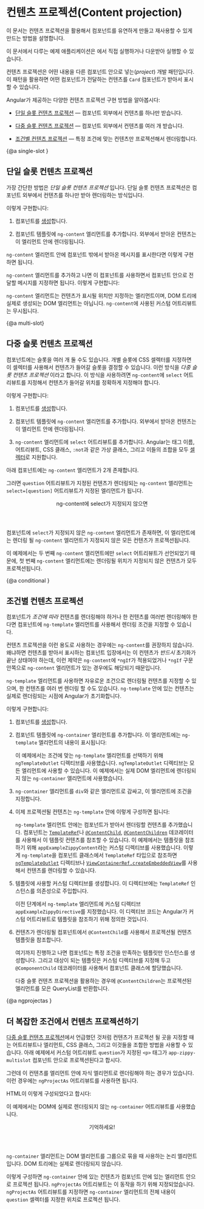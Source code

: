 <!--
# Content projection
-->
# 컨텐츠 프로젝션(Content projection)

<!--
This topic describes how to use content projection to create flexible, reusable components.

<div class="alert is-helpful">

To view or download the example code used in this topic, see the <live-example></live-example>.

</div>

Content projection is a pattern in which you insert, or *project*, the content you want to use inside another component. For example, you could have a `Card` component that accepts content provided by another component.

The following sections describe common implementations of content projection in Angular, including:

* [Single-slot content projection](#single-slot). With this type of content projection, a component accepts content from a single source.
* [Multi-slot content projection](#multi-slot). In this scenario, a component accepts content from multiple sources.
* [Conditional content projection](#conditional). Components that use conditional content projection render content only when specific conditions are met.
-->
이 문서는 컨텐츠 프로젝션을 활용해서 컴포넌트를 유연하게 만들고 재사용할 수 있게 만드는 방법을 설명합니다.

<div class="alert is-helpful">

이 문서에서 다루는 예제 애플리케이션은 <live-example></live-example>에서 직접 실행하거나 다운받아 실행할 수 있습니다.

</div>

컨텐츠 프로젝션은 어떤 내용을 다른 컴포넌트 안으로 넣는(*project*) 개발 패턴입니다.
이 패턴을 활용하면 어떤 컴포넌트가 전달하는 컨텐츠를 `Card` 컴포넌트가 받아서 표시할 수 있습니다.

Angular가 제공하는 다양한 컨텐츠 프로젝션 구현 방법을 알아봅시다:

* [단일 슬롯 컨텐츠 프로젝션](#single-slot) &mdash; 컴포넌트 외부에서 컨텐츠를 하나만 받습니다.

* [다중 슬롯 컨텐츠 프로젝션](#multi-slot) &mdash; 컴포넌트 외부에서 컨텐츠를 여러 개 받습니다.

* [조건별 컨텐츠 프로젝션](#conditional) &mdash; 특정 조건에 맞는 컨텐츠만 프로젝션해서 렌더링합니다.


{@a single-slot }
<!--
## Single-slot content projection
-->
## 단일 슬롯 컨텐츠 프로젝션

<!--
The most basic form of content projection is *single-slot content projection*. Single-slot content projection refers to creating a component into which you can project one component.

To create a component that uses single-slot content projection:

1. [Create](guide/component-overview) a component.

1. In the template for your component, add an `ng-content` element where you want the projected content to appear.

For example, the following component uses an `ng-content` element to display a message.

<code-example path="content-projection/src/app/zippy-basic/zippy-basic.component.ts" header="content-projection/src/app/zippy-basic/zippy-basic.component.ts"></code-example>

With the `ng-content` element in place, users of this component can now project their own message into the component. For example:

<code-example path="content-projection/src/app/app.component.html" header="content-projection/src/app/app.component.html"
region="single-slot"></code-example>

<div class="alert is-helpful">

The `ng-content` element is a placeholder that does not create a real DOM element. Custom attributes applied to `ng-content` are ignored.

</div>
-->
가장 간단한 방법은 *단일 슬롯 컨텐츠 프로젝션* 입니다.
단일 슬롯 컨텐츠 프로젝션은 컴포넌트 외부에서 컨텐츠를 하나만 받아 렌더링하는 방식입니다.

이렇게 구현합니다:

1. 컴포넌트를 [생성](guide/component-overview)합니다.

1. 컴포넌트 템플릿에 `ng-content` 엘리먼트를 추가합니다. 외부에서 받아온 컨텐츠는 이 엘리먼트 안에 렌더링됩니다.

`ng-content` 엘리먼트 안에 컴포넌트 밖에서 받아온 메시지를 표시한다면 이렇게 구현하면 됩니다.

<code-example path="content-projection/src/app/zippy-basic/zippy-basic.component.ts" header="content-projection/src/app/zippy-basic/zippy-basic.component.ts"></code-example>

`ng-content` 엘리먼트를 추가하고 나면 이 컴포넌트를 사용하면서 컴포넌트 안으로 전달할 메시지를 지정하면 됩니다.
이렇게 구현합니다:

<code-example path="content-projection/src/app/app.component.html" header="content-projection/src/app/app.component.html"
region="single-slot"></code-example>

<div class="alert is-helpful">

`ng-content` 엘리먼트는 컨텐츠가 표시될 위치만 지정하는 엘리먼트이며, DOM 트리에 실제로 생성되는 DOM 엘리먼트는 아닙니다.
`ng-content`에 사용된 커스텀 어트리뷰트는 무시됩니다.

</div>


{@a multi-slot}
<!--
## Multi-slot content projection
-->
## 다중 슬롯 컨텐츠 프로젝션

<!--
A component can have multiple slots. Each slot can specify a CSS selector that determines which content goes into that slot. This pattern is referred to as *multi-slot content projection*. With this pattern, you must specify where you want the projected content to appear. You accomplish this task by using the `select` attribute of `ng-content`.

To create a component that uses multi-slot content projection:

1. [Create](guide/component-overview) a component.

1. In the template for your component, add an `ng-content` element where you want the projected content to appear.

1. Add a `select` attribute to the `ng-content` elements. Angular supports [selectors](https://developer.mozilla.org/en-US/docs/Web/CSS/CSS_Selectors) for any combination of tag name, attribute, CSS class, and the `:not` pseudo-class.

 For example, the following component uses two  `ng-content` elements.

 <code-example path="content-projection/src/app/zippy-multislot/zippy-multislot.component.ts" header="content-projection/src/app/zippy-multislot/zippy-multislot.component.ts"></code-example>

Content that uses the `question` attribute is projected into the `ng-content` element with the `select=[question]` attribute.

<code-example path="content-projection/src/app/app.component.html" header="content-projection/src/app/app.component.html"
region="multi-slot"></code-example>

<div class="callout is-helpful">

<header>ng-content without a select attribute</header>

If your component includes an `ng-content` element without a `select` attribute, that instance receives all projected components that do not match any of the other `ng-content` elements.

In the preceding example, only the second `ng-content` element defines a `select` attribute. As a result, the first `ng-content` element receives any other content projected into the component.

</div>
-->
컴포넌트에는 슬롯을 여러 개 둘 수도 있습니다.
개별 슬롯에 CSS 셀렉터를 지정하면 이 셀렉터를 사용해서 컨텐츠가 들어갈 슬롯을 결정할 수 있습니다.
이런 방식을 *다중 슬롯 컨텐츠 프로젝션* 이라고 합니다.
이 방식을 사용하려면 `ng-content`에 `select` 어트리뷰트를 지정해서 컨텐츠가 들어갈 위치를 정확하게 지정해야 합니다.

이렇게 구현합니다:

1. 컴포넌트를 [생성](guide/component-overview)합니다.

1. 컴포넌트 템플릿에 `ng-content` 엘리먼트를 추가합니다. 외부에서 받아온 컨텐츠는 이 엘리먼트 안에 렌더링됩니다.

1. `ng-content` 엘리먼트에 `select` 어트리뷰트를 추가합니다. Angular는 태그 이름, 어트리뷰트, CSS 클래스, `:not`과 같은 가상 클래스, 그리고 이들의 조합을 모두 [셀렉터](https://developer.mozilla.org/en-US/docs/Web/CSS/CSS_Selectors)로 지원합니다.

 아래 컴포넌트에는 `ng-content` 엘리먼트가 2개 존재합니다.

 <code-example path="content-projection/src/app/zippy-multislot/zippy-multislot.component.ts" header="content-projection/src/app/zippy-multislot/zippy-multislot.component.ts"></code-example>

그러면 `question` 어트리뷰트가 지정된 컨텐츠가 렌더링되는 `ng-content` 엘리먼트는 `select=[question]` 어트리뷰트가 지정된 엘리먼트가 됩니다.

<code-example path="content-projection/src/app/app.component.html" header="content-projection/src/app/app.component.html"
region="multi-slot"></code-example>

<div class="callout is-helpful">

<header>ng-content에 select가 지정되지 않으면</header>

컴포넌트에 `select`가 지정되지 않은 `ng-content` 엘리먼트가 존재하면, 이 엘리먼트에는 렌더링 될 `ng-content` 엘리먼트가 지정되지 않은 모든 컨텐츠가 프로젝션됩니다.

이 예제에서는 두 번째 `ng-content` 엘리먼트에만 `select` 어트리뷰트가 선언되었기 때문에, 첫 번째 `ng-content` 엘리먼트에는 렌더링될 위치가 지정되지 않은 컨텐츠가 모두 프로젝션됩니다.

</div>


{@a conditional }

<!--
## Conditional content projection
-->
## 조건별 컨텐츠 프로젝션

<!--
If your component needs to _conditionally_ render content, or render content multiple times, you should configure that component to accept an `ng-template` element that contains the content you want to conditionally render.

Using an `ng-content` element in these cases is not recommended, because when the consumer of a component supplies the content, that content is _always_ initialized, even if the component does not define an `ng-content` element or if that `ng-content` element is inside of an `ngIf` statement.

With an `ng-template` element, you can have your component explicitly render content based on any condition you want, as many times as you want. Angular will not initialize the content of an `ng-template` element until that element is explicitly rendered.

The following steps demonstrate a typical implementation of conditional content projection using `ng-template`.

1. [Create](guide/component-overview) a component.

1. In the component that accepts an `ng-template` element, use an `ng-container` element to render that template, such as:

   <code-example path="content-projection/src/app/example-zippy.template.html" header="content-projection/src/app/example-zippy.template.html" region="ng-container">
   </code-example>

   This example uses the `ngTemplateOutlet` directive to render a given `ng-template` element, which you will define in a later step. You can apply an `ngTemplateOutlet` directive to any type of element. This example assigns the directive to an `ng-container` element because the component does not need to render a real DOM element.

1. Wrap the `ng-container` element in another element, such as a `div` element, and apply your conditional logic.

      <code-example path="content-projection/src/app/example-zippy.template.html"  header="content-projection/src/app/example-zippy.template.html" region="ngif">
      </code-example>

1. In the template where you want to project content, wrap the projected content in an `ng-template` element, such as:

      <code-example path="content-projection/src/app/app.component.html" region="ng-template">
      </code-example>

   The `ng-template` element defines a block of content that a component can render based on its own logic. A component can get a reference to this template content, or [`TemplateRef`](/api/core/TemplateRef), by using either the [`@ContentChild`](/api/core/ContentChild) or [`@ContentChildren`](/api/core/ContentChildren) decorators. The preceding example creates a custom directive, `appExampleZippyContent`, as an API to mark the `ng-template` for the component's content. With the `TemplateRef`, the component can render the referenced content by using either the [`ngTemplateOutlet`](/api/common/NgTemplateOutlet) directive, or with [`ViewContainerRef.createEmbeddedView`](/api/core/ViewContainerRef#createembeddedview).

1. Create a directive with a selector that matches the custom attribute for your template. In this directive, inject a TemplateRef instance.

   <code-example path="content-projection/src/app/app.component.ts" header="content-projection/src/app/app.component.ts" region="zippycontentdirective">
   </code-example>

   In the previous step, you added an `ng-template` element with a custom attribute, `appExampleZippyDirective`. This code provides the logic that Angular will use when it encounters that custom attribute. In this case, that logic instructs Angular to instantiate a template reference.

1. In the component you want to project content into, use `@ContentChild` to get the template of the projected content.

   <code-example path="content-projection/src/app/app.component.ts" header="content-projection/src/app/app.component.ts" region="contentchild">
   </code-example>

   Prior to this step, your application has a component that instantiates a template when certain conditions are met. You've also created a directive that provides a reference to that template. In this last step, the `@ContentChild` decorator instructs Angular to instantiate the template in the designated component.

   <div class="alert is-helpful">

   In the case of multi-slot content projection, you can use `@ContentChildren` to get a QueryList of projected elements.

   </div>
-->
컴포넌트가 _조건에 따라_ 컨텐츠를 렌더링해야 하거나 한 컨텐츠를 여러번 렌더링해야 한다면 컴포넌트에 `ng-template` 엘리먼트를 사용해서 렌더링 조건을 지정할 수 있습니다.

컨텐츠 프로젝션을 이런 용도로 사용하는 경우에는 `ng-content`를 권장하지 않습니다.
왜냐하면 컨텐츠를 받아서 표시하는 컴포넌트 입장에서는 이 컨텐츠가 _반드시_ 초기화가 끝난 상태여야 하는데, 이런 제약은 `ng-content`에 `*ngIf`가 적용되었거나 `*ngIf` 구문 안쪽으로 `ng-content` 엘리먼트가 있는 경우에도 해당되기 때문입니다.

`ng-template` 엘리먼트를 사용하면 자유로운 조건으로 렌더링될 컨텐츠를 지정할 수 있으며, 한 컨텐츠를 여러 번 렌더링 할 수도 있습니다.
`ng-template` 안에 있는 컨텐츠는 실제로 렌더링되는 시점에 Angular가 초기화합니다.

이렇게 구현합니다:

1. 컴포넌트를 [생성](guide/component-overview)합니다.

1. 컴포넌트 템플릿에 `ng-container` 엘리먼트를 추가합니다. 이 엘리먼트에는 `ng-template` 엘리먼트의 내용이 표시됩니다:

   <code-example path="content-projection/src/app/example-zippy.template.html" header="content-projection/src/app/example-zippy.template.html" region="ng-container">
   </code-example>

   이 예제에서는 조건에 맞는 `ng-template` 엘리먼트를 선택하기 위해 `ngTemplateOutlet` 디렉티브를 사용했습니다.
   `ngTemplateOutlet` 디렉티브는 모든 엘리먼트에 사용할 수 있습니다.
   이 예제에서는 실제 DOM 엘리먼트에 렌더링되지 않는 `ng-container` 엘리먼트에 사용했습니다.

1. `ng-container` 엘리먼트를 `div`와 같은 엘리먼트로 감싸고, 이 엘리먼트에 조건을 지정합니다.

      <code-example path="content-projection/src/app/example-zippy.template.html"  header="content-projection/src/app/example-zippy.template.html" region="ngif">
      </code-example>

1. 이제 프로젝션될 컨텐츠는 `ng-template` 안에 이렇게 구성하면 됩니다:

      <code-example path="content-projection/src/app/app.component.html" region="ng-template">
      </code-example>

   `ng-template` 엘리먼트 안에는 컴포넌트가 받아서 렌더링할 컨텐츠를 추가했습니다.
   컴포넌트는 [`TemplateRef`](/api/core/TemplateRef)나 [`@ContentChild`](/api/core/ContentChild), [`@ContentChildren`](/api/core/ContentChildren) 데코레이터를 사용해서 이 템플릿 컨텐츠를 참조할 수 있습니다.
   이 예제에서는 템플릿을 참조하기 위해 `appExampleZippyContent`라는 커스텀 디렉티브를 사용했습니다.
   이렇게 `ng-template`을 컴포넌트 클래스에서 `TemplateRef` 타입으로 참조하면 [`ngTemplateOutlet`](/api/common/NgTemplateOutlet) 디렉티브나 [`ViewContainerRef.createEmbeddedView`](/api/core/ViewContainerRef#createembeddedview)를 사용해서 컨텐츠를 렌더링할 수 있습니다.

1. 템플릿에 사용할 커스텀 디렉티브를 생성합니다. 이 디렉티브에는 `TemplateRef` 인스턴스를 의존성으로 주입합니다.

   <code-example path="content-projection/src/app/app.component.ts" header="content-projection/src/app/app.component.ts" region="zippycontentdirective">
   </code-example>

   이전 단계에서 `ng-template` 엘리먼트에 커스텀 디렉티브 `appExampleZippyDirective`를 지정했습니다.
   이 디렉티브 코드는 Angular가 커스텀 어트리뷰트로 템플릿을 참조하기 위해 정의한 것입니다.

1. 컨텐츠가 렌더링될 컴포넌트에서 `@ContentChild`를 사용해서 프로젝션될 컨텐츠 템플릿을 참조합니다.

   <code-example path="content-projection/src/app/app.component.ts" header="content-projection/src/app/app.component.ts" region="contentchild">
   </code-example>

   여기까지 진행하고 나면 컴포넌트는 특정 조건을 만족하는 템플릿만 인스턴스를 생성합니다.
   그리고 대상이 되는 템플릿은 커스텀 디렉티브를 지정해 두고 `@ComponentChild` 데코레이터를 사용해서 컴포넌트 클래스에 할당했습니다.

   <div class="alert is-helpful">

   다중 슬롯 컨텐츠 프로젝션을 활용하는 경우에 `@ContentChildren`는 프로젝션된 엘리먼트를 모은 QueryList를 반환합니다.

   </div>


{@a ngprojectas }
<!--
## Projecting content in more complex environments
-->
## 더 복잡한 조건에서 컨텐츠 프로젝션하기

<!--
As described in [Multi-slot Content Projection](#multi-slot), you typically use either an attribute, element, CSS Class, or some combination of all three to identify where to project your content. For example, in the following HTML template, a paragraph tag uses a custom attribute, `question`, to project content into the `app-zippy-multislot` component.

<code-example path="content-projection/src/app/app.component.html" header="content-projection/src/app/app.component.html"
region="multi-slot"></code-example>

In some cases, you might want to project content as a different element. For example, the content you want to project might be a child of another
element. You can accomplish this by using the `ngProjectAs` attribute.

For instance, consider the following HTML snippet:

<code-example path="content-projection/src/app/app.component.html" header="content-projection/src/app/app.component.html" region="ngprojectas">
</code-example>

This example uses an `ng-container` attribute to simulate projecting a component into a more complex structure.

<div class="callout is-helpful">

<header>Reminder!</header>

The `ng-container` element is a logical construct that you can use to group other DOM elements; however, the `ng-container` itself is not rendered in the DOM tree.

</div>

In this example, the content we want to project resides inside another element. To project this content as intended, the template uses the `ngProjectAs` attribute. With `ngProjectAs`, the entire `ng-container` element is projected into a component using the `question` selector.
-->
[다중 슬롯 컨텐츠 프로젝션](#multi-slot)에서 언급했던 것처럼 컨텐츠가 프로젝션 될 곳을 지정할 때는 어트리뷰트나 엘리먼트, CSS 클래스, 그리고 이것들을 조합한 방법을 사용할 수 있습니다.
아래 예제에서 커스텀 어트리뷰트 `question`가 지정된 `<p>` 태그가 `app-zippy-multislot` 컴포넌트 안으로 프로젝션된다고 합시다.

<code-example path="content-projection/src/app/app.component.html" header="content-projection/src/app/app.component.html"
region="multi-slot"></code-example>

그런데 이 컨텐츠를 엘리먼트 안에 자식 엘리먼트로 렌더링해야 하는 경우가 있습니다.
이런 경우에는 `ngProjectAs` 어트리뷰트를 사용하면 됩니다.

HTML이 이렇게 구성되었다고 합시다:

<code-example path="content-projection/src/app/app.component.html" header="content-projection/src/app/app.component.html" region="ngprojectas">
</code-example>

이 예제에서는 DOM에 실제로 렌더링되지 않는 `ng-container` 어트리뷰트를 사용했습니다.

<div class="callout is-helpful">

<header>기억하세요!</header>

`ng-container` 엘리먼트는 DOM 엘리먼트를 그룹으로 묶을 때 사용하는 논리 엘리먼트입니다.
DOM 트리에는 실제로 렌더링되지 않습니다.

</div>

이렇게 구성하면 `ng-container` 안에 있는 컨텐츠가 컴포넌트 안에 있는 엘리먼트 안으로 프로젝션 됩니다.
`ngProjectAs` 어트리뷰트는 이 동작을 하기 위해 지정되었습니다.
`ngProjectAs` 어트리뷰트를 지정하면 `ng-container` 엘리먼트의 전체 내용이 `question` 셀렉터를 지정한 위치로 프로젝션 됩니다.
